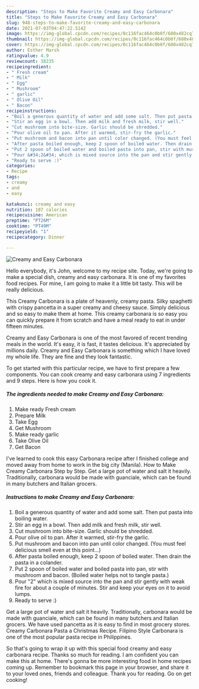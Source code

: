 ```yaml
---
description: "Steps to Make Favorite Creamy and Easy Carbonara"
title: "Steps to Make Favorite Creamy and Easy Carbonara"
slug: 948-steps-to-make-favorite-creamy-and-easy-carbonara
date: 2021-07-03T04:47:22.514Z
image: https://img-global.cpcdn.com/recipes/0c116fac464c0b0f/680x482cq70/creamy-and-easy-carbonara-recipe-main-photo.jpg
thumbnail: https://img-global.cpcdn.com/recipes/0c116fac464c0b0f/680x482cq70/creamy-and-easy-carbonara-recipe-main-photo.jpg
cover: https://img-global.cpcdn.com/recipes/0c116fac464c0b0f/680x482cq70/creamy-and-easy-carbonara-recipe-main-photo.jpg
author: Esther Marsh
ratingvalue: 4.9
reviewcount: 38235
recipeingredient:
- " Fresh cream"
- " Milk"
- " Egg"
- " Mushroom"
- " garlic"
- " Olive Oil"
- " Bacon"
recipeinstructions:
- "Boil a generous quantity of water and add some salt. Then put pasta into boiling water."
- "Stir an egg in a bowl. Then add milk and fresh milk, stir well."
- "Cut mushroom into bite-size. Garlic should be shredded."
- "Pour olive oil to pan. After it warmed, stir-fry the garlic."
- "Put mushroom and bacon into pan until color changed. (You must feel delicious smell even at this point...)"
- "After pasta boiled enough, keep 2 spoon of boiled water. Then drain the pasta in a colander."
- "Put 2 spoon of boiled water and boiled pasta into pan, stir with mushroom and bacon. (Boiled water helps not to tangle pasta.)"
- "Pour &#34;2&#34; which is mixed source into the pan and stir gently with weak fire for about a couple of minutes. Stir and keep your eyes on it to avoid lumps."
- "Ready to serve :)"
categories:
- Recipe
tags:
- creamy
- and
- easy

katakunci: creamy and easy 
nutrition: 187 calories
recipecuisine: American
preptime: "PT26M"
cooktime: "PT49M"
recipeyield: "1"
recipecategory: Dinner

---
```



![Creamy and Easy Carbonara](https://img-global.cpcdn.com/recipes/0c116fac464c0b0f/680x482cq70/creamy-and-easy-carbonara-recipe-main-photo.jpg)

Hello everybody, it's John, welcome to my recipe site. Today, we're going to make a special dish, creamy and easy carbonara. It is one of my favorites food recipes. For mine, I am going to make it a little bit tasty. This will be really delicious.

This Creamy Carbonara is a plate of heavenly, creamy pasta. Silky spaghetti with crispy pancetta in a super creamy and cheesy sauce. Simply delicious and so easy to make them at home. This creamy carbonara is so easy you can quickly prepare it from scratch and have a meal ready to eat in under fifteen minutes.

Creamy and Easy Carbonara is one of the most favored of recent trending meals in the world. It's easy, it is fast, it tastes delicious. It's appreciated by millions daily. Creamy and Easy Carbonara is something which I have loved my whole life. They are fine and they look fantastic.


To get started with this particular recipe, we have to first prepare a few components. You can cook creamy and easy carbonara using 7 ingredients and 9 steps. Here is how you cook it.

<!--inarticleads1-->

##### The ingredients needed to make Creamy and Easy Carbonara:

1. Make ready  Fresh cream
1. Prepare  Milk
1. Take  Egg
1. Get  Mushroom
1. Make ready  garlic
1. Take  Olive Oil
1. Get  Bacon


I&#39;ve learned to cook this easy Carbonara recipe after I finished college and moved away from home to work in the big city (Manila). How to Make Creamy Carbonara Step by Step. Get a large pot of water and salt it heavily. Traditionally, carbonara would be made with guanciale, which can be found in many butchers and Italian grocers. 

<!--inarticleads2-->

##### Instructions to make Creamy and Easy Carbonara:

1. Boil a generous quantity of water and add some salt. Then put pasta into boiling water.
1. Stir an egg in a bowl. Then add milk and fresh milk, stir well.
1. Cut mushroom into bite-size. Garlic should be shredded.
1. Pour olive oil to pan. After it warmed, stir-fry the garlic.
1. Put mushroom and bacon into pan until color changed. (You must feel delicious smell even at this point...)
1. After pasta boiled enough, keep 2 spoon of boiled water. Then drain the pasta in a colander.
1. Put 2 spoon of boiled water and boiled pasta into pan, stir with mushroom and bacon. (Boiled water helps not to tangle pasta.)
1. Pour &#34;2&#34; which is mixed source into the pan and stir gently with weak fire for about a couple of minutes. Stir and keep your eyes on it to avoid lumps.
1. Ready to serve :)


Get a large pot of water and salt it heavily. Traditionally, carbonara would be made with guanciale, which can be found in many butchers and Italian grocers. We have used pancetta as it is easy to find in most grocery stores. Creamy Carbonara Pasta a Christmas Recipe. Filipino Style Carbonara is one of the most popular pasta recipe in Philippines. 

So that's going to wrap it up with this special food creamy and easy carbonara recipe. Thanks so much for reading. I am confident you can make this at home. There's gonna be more interesting food in home recipes coming up. Remember to bookmark this page in your browser, and share it to your loved ones, friends and colleague. Thank you for reading. Go on get cooking!

